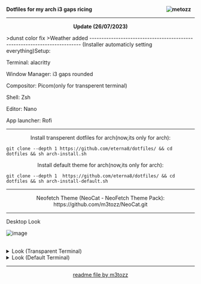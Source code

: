 <b><img src="https://hits.sh/github.com/eterna8/dotfiles.git.svg?label=views&color=fe7d37" alt="metozz" hspace="10"
 align="right" /> Dotfiles for my arch i3 gaps ricing</b>
 
--------------------------------------------------------------------------


<p align="center"> <b>Update (26/07/2023)</b></p>
>dunst color fix
>Weather added
--------------------------------------------------------------------------
(Installer automaticly setting everything)Setup:

Terminal: alacritty

Window Manager: i3 gaps rounded

Compositor: Picom(only for transperent terminal)

Shell: Zsh

Editor: Nano

App launcher: Rofi

--------------------------------------------------------------------------

<p align="center">Install transperent dotfiles for arch(now,its only for arch):</p>

```
git clone --depth 1 https://github.com/eterna8/dotfiles/ && cd dotfiles && sh arch-install.sh
```

<p align="center">Install default theme for arch(now,its only for arch):</p>

```
git clone --depth 1  https://github.com/eterna8/dotfiles/ && cd dotfiles && sh arch-install-default.sh
```

--------------------------------------------------------------------------
<p align="center">Neofetch Theme (NeoCat - NeoFetch Theme Pack): https://github.com/m3tozz/NeoCat.git</p>

--------------------------------------------------------------------------
Desktop Look<br>

![image](https://github.com/eterna8/dotfiles/assets/139211439/abdfeed3-7cbb-4a76-92db-b41a4f5ccfbf)



<br/>
<details>
<summary> Look (Transparent Terminal) </summary>

 ![image](https://github.com/eterna8/dotfiles/assets/139211439/2ef10feb-8943-4963-8dfb-1b216e7e4353)

</details>

<details>
<summary> Look (Default Terminal) </summary> 

 ![image](https://github.com/eterna8/dotfiles/assets/139211439/6e2e0138-4e9d-4249-a608-adc17abb2c9e)

</details>

--------------------------------------------------------------------------
<p align="center"><a href="https://github.com/m3tozz">readme file by m3tozz</a>
